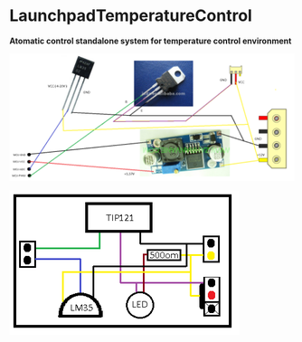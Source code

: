 # LaunchpadTemperatureControl

**Atomatic control standalone system for temperature control environment**

![TempratureControl](https://raw.githubusercontent.com/dvdvideo1234/LaunchpadTemperatureControl/master/scheme.png)

![PCB Topology](https://raw.githubusercontent.com/dvdvideo1234/LaunchpadTemperatureControl/master/topology.png)
